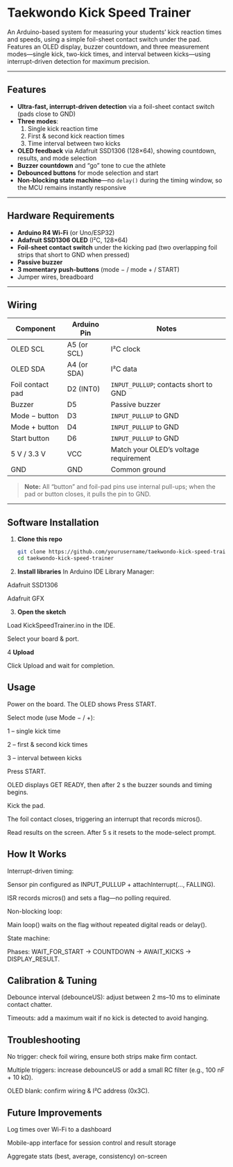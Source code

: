 # Taekwondo Kick Speed Trainer

An Arduino-based system for measuring your students’ kick reaction times and speeds, using a simple foil-sheet contact switch under the pad. Features an OLED display, buzzer countdown, and three measurement modes—single kick, two-kick times, and interval between kicks—using interrupt-driven detection for maximum precision.

---

## Features

- **Ultra-fast, interrupt-driven detection** via a foil-sheet contact switch (pads close to GND)  
- **Three modes**:  
  1. Single kick reaction time  
  2. First & second kick reaction times  
  3. Time interval between two kicks  
- **OLED feedback** via Adafruit SSD1306 (128×64), showing countdown, results, and mode selection  
- **Buzzer countdown** and “go” tone to cue the athlete  
- **Debounced buttons** for mode selection and start  
- **Non-blocking state machine**—no `delay()` during the timing window, so the MCU remains instantly responsive  

---

## Hardware Requirements

- **Arduino R4 Wi-Fi** (or Uno/ESP32)  
- **Adafruit SSD1306 OLED** (I²C, 128×64)  
- **Foil-sheet contact switch** under the kicking pad (two overlapping foil strips that short to GND when pressed)  
- **Passive buzzer**  
- **3 momentary push-buttons** (mode − / mode + / START)  
- Jumper wires, breadboard  

---

## Wiring

| Component         | Arduino Pin         | Notes                                      |
|-------------------|---------------------|--------------------------------------------|
| OLED SCL          | A5 (or SCL)         | I²C clock                                  |
| OLED SDA          | A4 (or SDA)         | I²C data                                   |
| Foil contact pad  | D2 (INT0)           | `INPUT_PULLUP`; contacts short to GND      |
| Buzzer            | D5                  | Passive buzzer                             |
| Mode − button     | D3                  | `INPUT_PULLUP` to GND                      |
| Mode + button     | D4                  | `INPUT_PULLUP` to GND                      |
| Start button      | D6                  | `INPUT_PULLUP` to GND                      |
| 5 V / 3.3 V       | VCC                 | Match your OLED’s voltage requirement      |
| GND               | GND                 | Common ground                              |

> **Note:** All “button” and foil-pad pins use internal pull-ups; when the pad or button closes, it pulls the pin to GND.

---

## Software Installation

1. **Clone this repo**  
   ```bash
   git clone https://github.com/yourusername/taekwondo-kick-speed-trainer.git
   cd taekwondo-kick-speed-trainer

2. **Install libraries**
In Arduino IDE Library Manager:

Adafruit SSD1306

Adafruit GFX

3. **Open the sketch**

Load KickSpeedTrainer.ino in the IDE.

Select your board & port.

4 **Upload**

Click Upload and wait for completion.

## Usage
Power on the board. The OLED shows Press START.

Select mode (use Mode − / +):

1 – single kick time

2 – first & second kick times

3 – interval between kicks

Press START.

OLED displays GET READY, then after 2 s the buzzer sounds and timing begins.

Kick the pad.

The foil contact closes, triggering an interrupt that records micros().

Read results on the screen. After 5 s it resets to the mode-select prompt.

## How It Works
Interrupt-driven timing:

Sensor pin configured as INPUT_PULLUP + attachInterrupt(..., FALLING).

ISR records micros() and sets a flag—no polling required.

Non-blocking loop:

Main loop() waits on the flag without repeated digital reads or delay().

State machine:

Phases: WAIT_FOR_START → COUNTDOWN → AWAIT_KICKS → DISPLAY_RESULT.

## Calibration & Tuning
Debounce interval (debounceUS): adjust between 2 ms–10 ms to eliminate contact chatter.

Timeouts: add a maximum wait if no kick is detected to avoid hanging.

## Troubleshooting
No trigger: check foil wiring, ensure both strips make firm contact.

Multiple triggers: increase debounceUS or add a small RC filter (e.g., 100 nF + 10 kΩ).

OLED blank: confirm wiring & I²C address (0x3C).

## Future Improvements
Log times over Wi-Fi to a dashboard

Mobile-app interface for session control and result storage

Aggregate stats (best, average, consistency) on-screen
